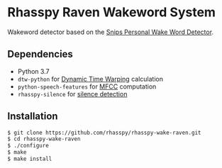 # Rhasspy Raven Wakeword System

Wakeword detector based on the [Snips Personal Wake Word Detector](https://medium.com/snips-ai/machine-learning-on-voice-a-gentle-introduction-with-snips-personal-wake-word-detector-133bd6fb568e).

## Dependencies

* Python 3.7
* `dtw-python` for [Dynamic Time Warping](https://dynamictimewarping.github.io/python/) calculation
* `python-speech-features` for [MFCC](https://python-speech-features.readthedocs.io/en/latest/) computation
* `rhasspy-silence` for [silence detection](https://github.com/rhasspy/rhasspy-silence)

## Installation

```sh
$ git clone https://github.com/rhasspy/rhasspy-wake-raven.git
$ cd rhasspy-wake-raven
$ ./configure
$ make
$ make install
```
